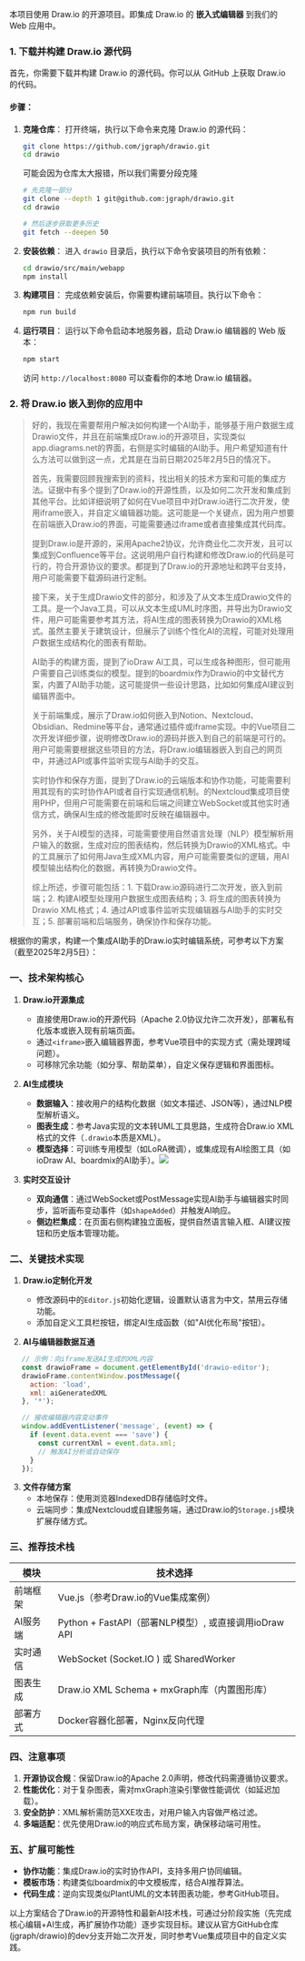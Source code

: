 本项目使用 Draw.io 的开源项目。即集成 Draw.io 的 **嵌入式编辑器** 到我们的 Web 应用中。


### 1. **下载并构建 Draw.io 源代码**

首先，你需要下载并构建 Draw.io 的源代码。你可以从 GitHub 上获取 Draw.io 的代码。

#### 步骤：
1. **克隆仓库**：
   打开终端，执行以下命令来克隆 Draw.io 的源代码：
   ```bash
   git clone https://github.com/jgraph/drawio.git
   cd drawio
   ```

    可能会因为仓库太大报错，所以我们需要分段克隆
    ```bash
    # 先克隆一部分
    git clone --depth 1 git@github.com:jgraph/drawio.git
    cd drawio
    ```

    ```bash
    # 然后逐步获取更多历史
    git fetch --deepen 50
    ```

2. **安装依赖**：
   进入 `drawio` 目录后，执行以下命令安装项目的所有依赖：
   ```bash
   cd drawio/src/main/webapp   
   npm install
   ```

3. **构建项目**：
   完成依赖安装后，你需要构建前端项目。执行以下命令：
   ```bash
   npm run build
   ```

4. **运行项目**：
   运行以下命令启动本地服务器，启动 Draw.io 编辑器的 Web 版本：
   ```bash
   npm start
   ```

   访问 `http://localhost:8080` 可以查看你的本地 Draw.io 编辑器。

### 2. **将 Draw.io 嵌入到你的应用中**

>好的，我现在需要帮用户解决如何构建一个AI助手，能够基于用户数据生成Drawio文件，并且在前端集成Draw.io的开源项目，实现类似app.diagrams.net的界面，右侧是实时编辑的AI助手。用户希望知道有什么方法可以做到这一点，尤其是在当前日期2025年2月5日的情况下。
>
>首先，我需要回顾我搜索到的资料，找出相关的技术方案和可能的集成方法。证据中有多个提到了Draw.io的开源性质，以及如何二次开发和集成到其他平台。比如详细说明了如何在Vue项目中对Draw.io进行二次开发，使用iframe嵌入，并自定义编辑器功能。这可能是一个关键点，因为用户想要在前端嵌入Draw.io的界面，可能需要通过iframe或者直接集成其代码库。
>
>提到Draw.io是开源的，采用Apache2协议，允许商业化二次开发，且可以集成到Confluence等平台。这说明用户自行构建和修改Draw.io的代码是可行的，符合开源协议的要求。都提到了Draw.io的开源地址和跨平台支持，用户可能需要下载源码进行定制。
>
>接下来，关于生成Drawio文件的部分，和涉及了从文本生成Drawio文件的工具。是一个Java工具，可以从文本生成UML时序图，并导出为Drawio文件，用户可能需要参考其方法，将AI生成的图表转换为Drawio的XML格式。虽然主要关于建筑设计，但展示了训练个性化AI的流程，可能对处理用户数据生成结构化的图表有帮助。
>
>AI助手的构建方面，提到了ioDraw AI工具，可以生成各种图形，但可能用户需要自己训练类似的模型。提到的boardmix作为Drawio的中文替代方案，内置了AI助手功能，这可能提供一些设计思路，比如如何集成AI建议到编辑界面中。
>
>关于前端集成，展示了Draw.io如何嵌入到Notion、Nextcloud、Obsidian、Redmine等平台，通常通过插件或iframe实现。中的Vue项目二次开发详细步骤，说明修改Draw.io的源码并嵌入到自己的前端是可行的。用户可能需要根据这些项目的方法，将Draw.io编辑器嵌入到自己的网页中，并通过API或事件监听实现与AI助手的交互。
>
>实时协作和保存方面，提到了Draw.io的云端版本和协作功能，可能需要利用其现有的实时协作API或者自行实现通信机制。的Nextcloud集成项目使用PHP，但用户可能需要在前端和后端之间建立WebSocket或其他实时通信方式，确保AI生成的修改能即时反映在编辑器中。
>
>另外，关于AI模型的选择，可能需要使用自然语言处理（NLP）模型解析用户输入的数据，生成对应的图表结构，然后转换为Drawio的XML格式。中的工具展示了如何用Java生成XML内容，用户可能需要类似的逻辑，用AI模型输出结构化的数据，再转换为Drawio文件。
>
>综上所述，步骤可能包括：1. 下载Draw.io源码进行二次开发，嵌入到前端；2. 构建AI模型处理用户数据生成图表结构；3. 将生成的图表转换为Drawio XML格式；4. 通过API或事件监听实现编辑器与AI助手的实时交互；5. 部署前端和后端服务，确保协作和保存功能。
>

根据你的需求，构建一个集成AI助手的Draw.io实时编辑系统，可参考以下方案（截至2025年2月5日）：

### 一、技术架构核心
1. **Draw.io开源集成**
   - 直接使用Draw.io的开源代码（Apache 2.0协议允许二次开发），部署私有化版本或嵌入现有前端页面。
   - 通过`<iframe>`嵌入编辑器界面，参考Vue项目中的实现方式（需处理跨域问题）。
   - 可移除冗余功能（如分享、帮助菜单），自定义保存逻辑和界面图标。

2. **AI生成模块**
   - **数据输入**：接收用户的结构化数据（如文本描述、JSON等），通过NLP模型解析语义。
   - **图表生成**：参考Java实现的文本转UML工具思路，生成符合Draw.io  XML格式的文件（`.drawio`本质是XML）。
   - **模型选择**：可训练专用模型（如LoRA微调），或集成现有AI绘图工具（如ioDraw AI、boardmix的AI助手）。![](https://metaso-static.oss-cn-beijing.aliyuncs.com/metaso/pdf2texts/figures/55df8554-1a18-4987-9739-12db8a51f757/3_2.jpg)


3. **实时交互设计**
   - **双向通信**：通过WebSocket或PostMessage实现AI助手与编辑器实时同步，监听画布变动事件（如`shapeAdded`）并触发AI响应。
   - **侧边栏集成**：在页面右侧构建独立面板，提供自然语言输入框、AI建议按钮和历史版本管理功能。

### 二、关键技术实现
1. **Draw.io定制化开发**
   - 修改源码中的`Editor.js`初始化逻辑，设置默认语言为中文，禁用云存储功能。
   - 添加自定义工具栏按钮，绑定AI生成函数（如"AI优化布局"按钮）。

2. **AI与编辑器数据互通**
```javascript
   // 示例：向iframe发送AI生成的XML内容
   const drawioFrame = document.getElementById('drawio-editor');
   drawioFrame.contentWindow.postMessage({
     action: 'load',
     xml: aiGeneratedXML 
   }, '*');

   // 接收编辑器内容变动事件
   window.addEventListener('message', (event) => {
     if (event.data.event === 'save') {
       const currentXml = event.data.xml;
       // 触发AI分析或自动保存
     }
   });
```

3. **文件存储方案**
   - 本地保存：使用浏览器IndexedDB存储临时文件。
   - 云端同步：集成Nextcloud或自建服务端，通过Draw.io的`Storage.js`模块扩展存储方式。

### 三、推荐技术栈
| 模块          | 技术选择                                                                 |
|---------------|--------------------------------------------------------------------------|
| 前端框架      | Vue.js（参考Draw.io的Vue集成案例）                                  |
| AI服务端      | Python + FastAPI（部署NLP模型）, 或直接调用ioDraw API              |
| 实时通信      | WebSocket (Socket.IO ) 或 SharedWorker                             |
| 图表生成      | Draw.io  XML Schema + mxGraph库（内置图形库）                   |
| 部署方式      | Docker容器化部署，Nginx反向代理                                   |

### 四、注意事项
1. **开源协议合规**：保留Draw.io的Apache 2.0声明，修改代码需遵循协议要求。
2. **性能优化**：对于复杂图表，需对mxGraph渲染引擎做性能调优（如延迟加载）。
3. **安全防护**：XML解析需防范XXE攻击，对用户输入内容做严格过滤。
4. **多端适配**：优先使用Draw.io的响应式布局方案，确保移动端可用性。

### 五、扩展可能性
- **协作功能**：集成Draw.io的实时协作API，支持多用户协同编辑。
- **模板市场**：构建类似boardmix的中文模板库，结合AI推荐算法。
- **代码生成**：逆向实现类似PlantUML的文本转图表功能，参考GitHub项目。

以上方案结合了Draw.io的开源特性和最新AI技术栈，可通过分阶段实施（先完成核心编辑+AI生成，再扩展协作功能）逐步实现目标。建议从官方GitHub仓库(jgraph/drawio)的dev分支开始二次开发，同时参考Vue集成项目中的自定义实践。